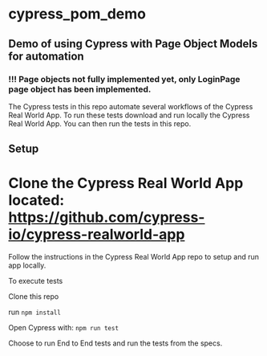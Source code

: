 # cypress_pom_demo
## Demo of using Cypress with Page Object Models for automation

### !!! Page objects not fully implemented yet, only LoginPage page object has been implemented.

The Cypress tests in this repo automate several workflows of the Cypress Real World App.  To run these tests download and run locally the Cypress Real World App.  You can then run the tests in this repo.


## Setup
# Clone the Cypress Real World App located: https://github.com/cypress-io/cypress-realworld-app

Follow the instructions in the Cypress Real World App repo to setup and run app locally.

To execute tests

Clone this repo

run `npm install`

Open Cypress with: `npm run test`

Choose to run End to End tests and run the tests from the specs.

